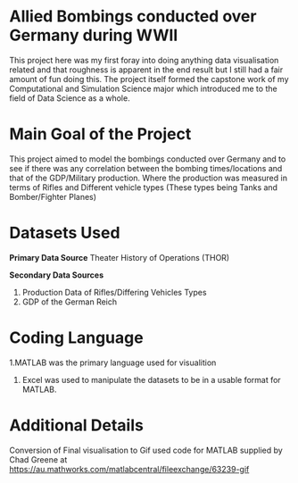 # Allied Bombings conducted over Germany during WWII

This project here was my first foray into doing anything data visualisation related and that roughness is apparent in the end result but I still had a fair amount of fun doing this. The project itself formed the capstone work of my Computational and Simulation Science major which introduced me to the field of Data Science as a whole.

# Main Goal of the Project
This project aimed to model the bombings conducted over Germany and to see if there was any correlation between the bombing times/locations and that of the GDP/Military production. Where the production was measured in terms of Rifles and Different vehicle types (These types being Tanks and Bomber/Fighter Planes)

# Datasets Used
**Primary Data Source**
  Theater History of Operations (THOR) 
  
**Secondary Data Sources**
  1. Production Data of Rifles/Differing Vehicles Types
  1. GDP of the German Reich
  
 # Coding Language
 1.MATLAB was the primary language used for visualition
 1. Excel was used to manipulate the datasets to be in a usable format for MATLAB.
  
# Additional Details
Conversion of Final visualisation to Gif used code for MATLAB supplied by Chad Greene at https://au.mathworks.com/matlabcentral/fileexchange/63239-gif   
